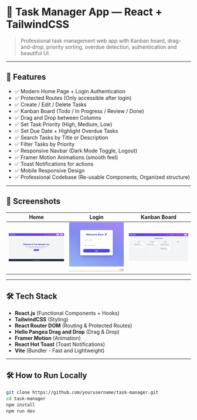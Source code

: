 # 🚀 Task Manager App — React + TailwindCSS

> Professional task management web app with Kanban board, drag-and-drop, priority sorting, overdue detection, authentication and beautiful UI.

---

## 🌟 Features

- ✅ Modern Home Page + Login Authentication
- ✅ Protected Routes (Only accessible after login)
- ✅ Create / Edit / Delete Tasks
- ✅ Kanban Board (Todo / In Progress / Review / Done)
- ✅ Drag and Drop between Columns
- ✅ Set Task Priority (High, Medium, Low)
- ✅ Set Due Date + Highlight Overdue Tasks
- ✅ Search Tasks by Title or Description
- ✅ Filter Tasks by Priority
- ✅ Responsive Navbar (Dark Mode Toggle, Logout)
- ✅ Framer Motion Animations (smooth feel)
- ✅ Toast Notifications for actions
- ✅ Mobile Responsive Design
- ✅ Professional Codebase (Re-usable Components, Organized structure)

---

## 📸 Screenshots

|                    Home                    |                    Login                     |                 Kanban Board                 |
| :----------------------------------------: | :------------------------------------------: | :------------------------------------------: |
| ![Home Screenshot](./screenshots/home.png) | ![Login Screenshot](./screenshots/login.png) | ![Board Screenshot](./screenshots/board.png) |

---

## 🛠 Tech Stack

- **React.js** (Functional Components + Hooks)
- **TailwindCSS** (Styling)
- **React Router DOM** (Routing & Protected Routes)
- **Hello Pangea Drag and Drop** (Drag & Drop)
- **Framer Motion** (Animation)
- **React Hot Toast** (Toast Notifications)
- **Vite** (Bundler - Fast and Lightweight)

---

## 🛠 How to Run Locally

```bash
git clone https://github.com/yourusername/task-manager.git
cd task-manager
npm install
npm run dev
```
